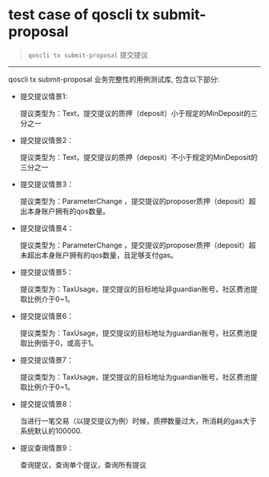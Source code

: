# test case of qoscli tx submit-proposal

> `qoscli tx submit-proposal` 提交提议

---

qoscli tx submit-proposal 业务完整性的用例测试库, 包含以下部分:

* 提交提议情景1:
  
    提议类型为：Text，提交提议的质押（deposit）小于规定的MinDeposit的三分之一

* 提交提议情景2：

    提议类型为：Text，提交提议的质押（deposit）不小于规定的MinDeposit的三分之一

* 提交提议情景3：

    提议类型为：ParameterChange ，提交提议的proposer质押（deposit）超出本身账户拥有的qos数量。

* 提交提议情景4：

    提议类型为：ParameterChange ，提交提议的proposer质押（deposit）超未超出本身账户拥有的qos数量，且足够支付gas。

* 提交提议情景5：

    提议类型为：TaxUsage，提交提议的目标地址非guardian账号，社区费池提取比例介于0~1。

* 提交提议情景6：
    
    提议类型为：TaxUsage，提交提议的目标地址为guardian账号，社区费池提取比例低于0，或高于1。

* 提交提议情景7：

    提议类型为：TaxUsage，提交提议的目标地址为guardian账号，社区费池提取比例介于0~1。

* 提交提议情景8：

    当进行一笔交易（以提交提议为例）时候，质押数量过大，所消耗的gas大于系统默认的100000.

* 提议查询情景9：

    查询提议，查询单个提议，查询所有提议

  